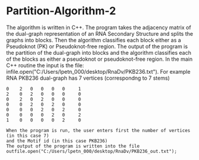 # Partition-Algorithm-2
The algorithm is written in C++. The program takes the adjacency matrix of the dual-graph representation of an RNA Secondary Structure and splits the graphs into blocks. Then the algorithm classifies each block either as a Pseudoknot (PK) or Pseudoknot-free region.
The output of the program is the partition of the dual-graph into blocks and the algorithm classifies each of the blocks as either a pseudoknot or pseudoknot-free region. In the main C++ routine the input is the file:
infile.open("C:/Users/lpetn_000/desktop/RnaDv/PKB236.txt").
For example RNA PKB236 dual-graph has 7 vertices (correspondng to 7 stems)
       
    0    2   0   0   0   0     1
    2    0   2   0   0   0     0      
    0    2   0   2   0   0     0       
    0    0   2   0   2   0     0       
    0    0   0   2   0   2     0  
    0    0   0   0   2   0     2     
    1    0   0   0   0   2     0    
   
    When the program is run, the user enters first the number of vertices (in this case 7) 
    and the Motif id (in this case PKB236)
    The output of the program is written into the file outfile.open("C:/Users/lpetn_000/desktop/RnaDv/PKB236_out.txt");
